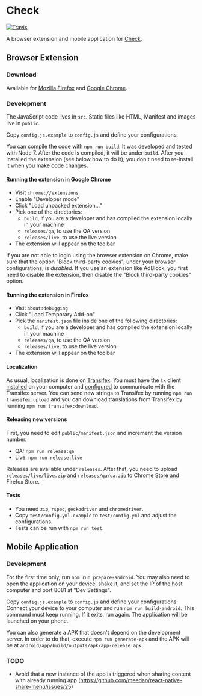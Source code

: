 # Check

[![Travis](https://travis-ci.org/meedan/check-mark.svg?branch=develop)](https://travis-ci.org/meedan/check-mark/)

A browser extension and mobile application for [Check](https://meedan.com/en/check/).

## Browser Extension

### Download

Available for [Mozilla Firefox](https://addons.mozilla.org/firefox/addon/check/) and [Google Chrome](https://chrome.google.com/webstore/detail/check/afafaiilokmpfmkfjjgfenfneoafojie).

### Development

The JavaScript code lives in `src`. Static files like HTML, Manifest and images live in `public`.

Copy `config.js.example` to `config.js` and define your configurations.

You can compile the code with `npm run build`. It was developed and tested with Node 7. After the code is compiled, it will be under `build`. After you installed the extension (see below how to do it), you don't need to re-install it when you make code changes.

#### Running the extension in Google Chrome

* Visit `chrome://extensions`
* Enable "Developer mode"
* Click "Load unpacked extension..."
* Pick one of the directories:
  * `build`, if you are a developer and has compiled the extension locally in your machine
  * `releases/qa`, to use the QA version
  * `releases/live`, to use the live version
* The extension will appear on the toolbar

If you are not able to login using the browser extension on Chrome, make sure that the option "Block third-party cookies", under your browser configurations, is *disabled*. If you use an extension like AdBlock, you first need to disable the extension, then disable the "Block third-party cookies" option.

#### Running the extension in Firefox

* Visit `about:debugging`
* Click "Load Temporary Add-on"
* Pick the `manifest.json` file inside one of the following directories:
  * `build`, if you are a developer and has compiled the extension locally in your machine
  * `releases/qa`, to use the QA version
  * `releases/live`, to use the live version
* The extension will appear on the toolbar

#### Localization

As usual, localization is done on [Transifex](https://www.transifex.com/meedan/check-2/browser-extension/). You must have the `tx` client [installed](http://docs.transifex.com/client/setup/) on your computer and [configured](https://docs.transifex.com/client/client-configuration) to communicate with the Transifex server. You can send new strings to Transifex by running `npm run transifex:upload` and you can download translations from Transifex by running `npm run transifex:download`.

#### Releasing new versions

First, you need to edit `public/manifest.json` and increment the version number.

* QA: `npm run release:qa`
* Live: `npm run release:live`

Releases are available under `releases`. After that, you need to upload `releases/live/live.zip` and `releases/qa/qa.zip` to Chrome Store and Firefox Store.

#### Tests

* You need `zip`, `rspec`, `geckodriver` and `chromedriver`.
* Copy `test/config.yml.example` to `test/config.yml` and adjust the configurations.
* Tests can be run with `npm run test`.

## Mobile Application

### Development

For the first time only, run `npm run prepare-android`. You may also need to open the application on your device, shake it, and set the IP of the host computer and port 8081 at "Dev Settings".

Copy `config.js.example` to `config.js` and define your configurations. Connect your device to your computer and run `npm run build-android`. This command must keep running. If it exits, run again. The application will be launched on your phone.

You can also generate a APK that doesn't depend on the development server. In order to do that, execute `npm run generate-apk` and the APK will be at `android/app/build/outputs/apk/app-release.apk`.

### TODO

* Avoid that a new instance of the app is triggered when sharing content with already running app (https://github.com/meedan/react-native-share-menu/issues/25)
